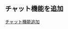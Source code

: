 ## チャット機能を追加

[チャット機能追加](https://github.com/hibohiboo/wasureta/tree/064060f0f4052c1b4299d4076ce76645720e85be)  
